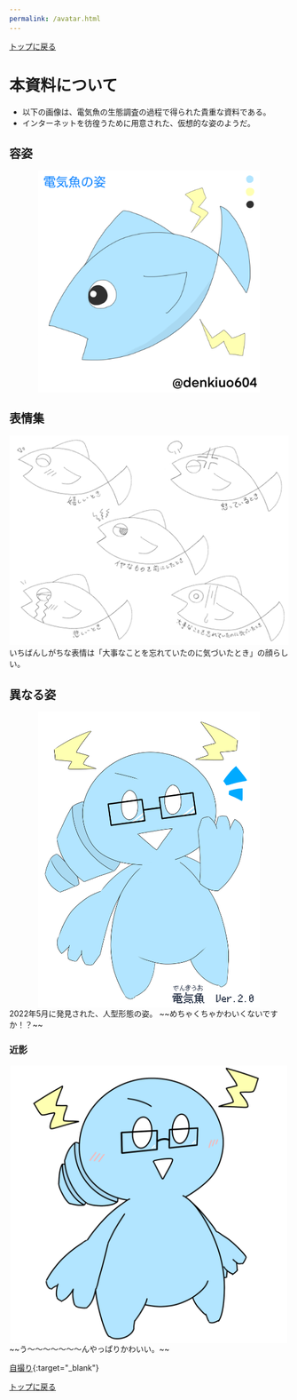 ```yaml
---
permalink: /avatar.html
---
```


[トップに戻る](/)

# 本資料について
- 以下の画像は、電気魚の生態調査の過程で得られた貴重な資料である。
- インターネットを彷徨うために用意された、仮想的な姿のようだ。

## 容姿
<img src="/img/figure.png" alt="電気魚の姿" width="400" style="display: block; margin: auto">

## 表情集
![電気魚の表情集](/img/faces.png)
いちばんしがちな表情は「大事なことを忘れていたのに気づいたとき」の顔らしい。

## 異なる姿
<img src="/img/figure2.png" alt="電気魚の人型形態" width="400" style="display: block; margin: auto">
2022年5月に発見された、人型形態の姿。
~~めちゃくちゃかわいくないですか！？~~

### 近影
<img src="/img/figure3.png" alt="電気魚の人型形態の近影" width="500" style="display: block; margin: auto">
~~う～～～～～～～んやっぱりかわいい。~~

[自撮り](https://twitter.com/i/events/1533773143134773248){:target="_blank"}

[トップに戻る](/)
